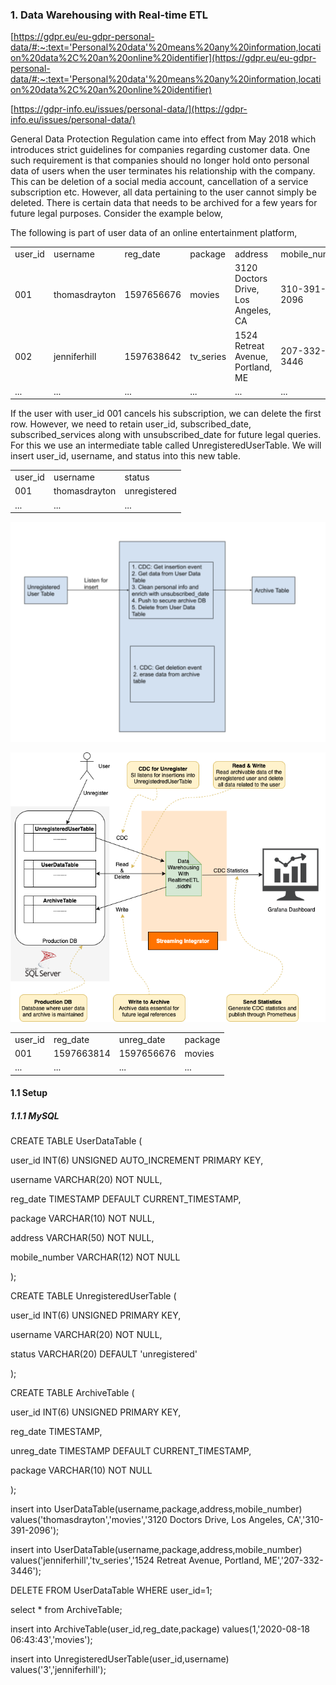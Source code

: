 ### 1. Data Warehousing with Real-time ETL

[https://gdpr.eu/eu-gdpr-personal-data/#:~:text='Personal%20data'%20means%20any%20information,location%20data%2C%20an%20online%20identifier](https://gdpr.eu/eu-gdpr-personal-data/#:~:text='Personal%20data'%20means%20any%20information,location%20data%2C%20an%20online%20identifier)

[https://gdpr-info.eu/issues/personal-data/](https://gdpr-info.eu/issues/personal-data/)

General Data Protection Regulation came into effect from May 2018 which introduces strict guidelines for companies regarding customer data. One such requirement is that companies should no longer hold onto personal data of users when the user terminates his relationship with the company. This can be deletion of a social media account, cancellation of a service subscription etc. However, all data pertaining to the user cannot simply be deleted. There is certain data that needs to be archived for a few years for future legal purposes. Consider the example below,

The following is part of user data of an online entertainment platform,


<table>
  <tr>
   <td>user_id
   </td>
   <td>username
   </td>
   <td>reg_date
   </td>
   <td>package
   </td>
   <td>address
   </td>
   <td>mobile_number
   </td>
  </tr>
  <tr>
   <td>001
   </td>
   <td>thomasdrayton
   </td>
   <td>1597656676
   </td>
   <td>movies
   </td>
   <td>3120  Doctors Drive, Los Angeles, CA
   </td>
   <td>310-391-2096
   </td>
  </tr>
  <tr>
   <td>002
   </td>
   <td>jenniferhill
   </td>
   <td>1597638642
   </td>
   <td>tv_series
   </td>
   <td>1524  Retreat Avenue, Portland, ME
   </td>
   <td>207-332-3446
   </td>
  </tr>
  <tr>
   <td>...
   </td>
   <td>...
   </td>
   <td>...
   </td>
   <td>...
   </td>
   <td>...
   </td>
   <td>...
   </td>
  </tr>
</table>


If the user with user_id 001 cancels his subscription, we can delete the first row. However, we need to retain user_id, subscribed_date, subscribed_services along with unsubscribed_date for future legal queries. For this we use an intermediate table called UnregisteredUserTable. We will insert user_id, username, and status into this new table.


<table>
  <tr>
   <td>user_id
   </td>
   <td>username
   </td>
   <td>status
   </td>
  </tr>
  <tr>
   <td>001
   </td>
   <td>thomasdrayton
   </td>
   <td>unregistered
   </td>
  </tr>
  <tr>
   <td>...
   </td>
   <td>...
   </td>
   <td>...
   </td>
  </tr>
</table>



![alt_text](images/image1.png "image_tooltip")

![Demo setup](images/demo.png "Demo Setup")



<table>
  <tr>
   <td>user_id
   </td>
   <td>reg_date
   </td>
   <td>unreg_date
   </td>
   <td>package
   </td>
  </tr>
  <tr>
   <td>001
   </td>
   <td>1597663814
   </td>
   <td>1597656676
   </td>
   <td>movies
   </td>
  </tr>
  <tr>
   <td>...
   </td>
   <td>...
   </td>
   <td>...
   </td>
   <td>...
   </td>
  </tr>
</table>



#### 1.1 Setup


##### 1.1.1 MySQL

CREATE TABLE UserDataTable (

user_id INT(6) UNSIGNED AUTO_INCREMENT PRIMARY KEY,

username VARCHAR(20) NOT NULL,

reg_date TIMESTAMP DEFAULT CURRENT_TIMESTAMP,

package VARCHAR(10) NOT NULL,

address VARCHAR(50) NOT NULL,

mobile_number VARCHAR(12) NOT NULL

);

CREATE TABLE UnregisteredUserTable (

user_id INT(6) UNSIGNED PRIMARY KEY,

username VARCHAR(20) NOT NULL,

status VARCHAR(20) DEFAULT 'unregistered'

);

CREATE TABLE ArchiveTable (

user_id INT(6) UNSIGNED PRIMARY KEY,

reg_date TIMESTAMP,

unreg_date TIMESTAMP DEFAULT CURRENT_TIMESTAMP,

package VARCHAR(10) NOT NULL

);

insert into UserDataTable(username,package,address,mobile_number) values('thomasdrayton','movies','3120  Doctors Drive, Los Angeles, CA','310-391-2096');

insert into UserDataTable(username,package,address,mobile_number) values('jenniferhill','tv_series','1524  Retreat Avenue, Portland, ME','207-332-3446');

DELETE FROM UserDataTable WHERE user_id=1;

select * from ArchiveTable;

insert into ArchiveTable(user_id,reg_date,package) values(1,'2020-08-18 06:43:43','movies');

insert into UnregisteredUserTable(user_id,username) values('3','jenniferhill');